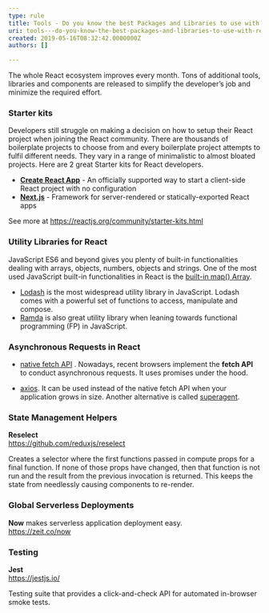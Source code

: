 ```yaml
---
type: rule
title: Tools - Do you know the best Packages and Libraries to use with React?
uri: tools---do-you-know-the-best-packages-and-libraries-to-use-with-react
created: 2019-05-16T08:32:42.0000000Z
authors: []

---
```




<span class='intro'> The whole React ecosystem improves every month. Tons of additional tools, libraries and components are released to simplify the developer’s job and minimize the required effort.&#160;<br> </span>

<h3 class="ssw15-rteElement-H3">​Starter kits</h3><p>Developers still struggle on making a decision on how to setup their React project when joining the React community. There are thousands of boilerplate projects to choose from and every boilerplate project attempts to fulfil different needs. They vary in a range of minimalistic to almost bloated projects. Here are 2 great Starter kits for React developers.</p><ul><li> 
      <strong> 
         <a href="https&#58;//github.com/facebook/create-react-app">Create React App</a></strong> - An officially supported way to start a client-side React project with no configuration</li><li> 
      <strong>
         <a href="https&#58;//nextjs.org/">Next.js</a></strong> - Framework for server-rendered or statically-exported React apps</li></ul><p>See more at 
   <a href="https&#58;//reactjs.org/community/starter-kits.html">https&#58;//reactjs.org/community/starter-kits.html</a></p><h3 class="ssw15-rteElement-H3">Utility Libraries for React</h3><p>JavaScript ES6 and beyond gives you plenty of built-in functionalities dealing with arrays, objects, numbers, objects and strings. One of the most used JavaScript built-in functionalities in React is the 
   <a href="https&#58;//developer.mozilla.org/en/docs/Web/JavaScript/Reference/Global_Objects/Array/map">built-in map() Array</a>.</p><ul><li> 
      <a href="https&#58;//lodash.com/">Lodash</a> is the most widespread utility library in JavaScript. Lodash comes with a powerful set of functions to access, manipulate and compose.</li><li> 
      <a href="http&#58;//ramdajs.com/">Ramda</a> is also great utility library when leaning towards functional programming (FP) in JavaScript.</li></ul><h3 class="ssw15-rteElement-H3">Asynchronous Requests in React</h3><ul><li> 
      <a href="https&#58;//developer.mozilla.org/en/docs/Web/API/Fetch_API">native fetch API</a> . Nowadays, recent browsers implement the 
      <strong>fetch API</strong> to conduct asynchronous requests. It uses promises under the hood. <br></li></ul><ul><li> 
      <a href="https&#58;//github.com/mzabriskie/axios">axios</a>. It can be used instead of the native fetch API when your application grows in size. Another alternative is called 
      <a href="https&#58;//github.com/visionmedia/superagent">superagent</a>.</li></ul><h3 class="ssw15-rteElement-H3">State Management Helpers</h3><p> 
   <strong>Reselect</strong><br><a href="https&#58;//github.com/reduxjs/reselect">https&#58;//github.com/reduxjs/reselect</a></p><p>Creates a selector where the first functions passed in compute props for a final function. If none of those props have changed, then that function is not run and the result from the previous invocation is returned. This keeps the state from needlessly causing components to re-render.</p><h3 class="ssw15-rteElement-H3">Global Serverless Deployments</h3><p> 
   <strong>Now</strong> makes serverless application deployment easy.<br><a href="https&#58;//zeit.co/now">https&#58;//zeit.co/now</a></p><h3 class="ssw15-rteElement-H3">Testing</h3><p> 
   <strong>Jest</strong><br><a href="https&#58;//jestjs.io/">https&#58;//jestjs.io/</a></p><p>Testing suite that provides a click-and-check API for automated in-browser smoke tests.</p>


